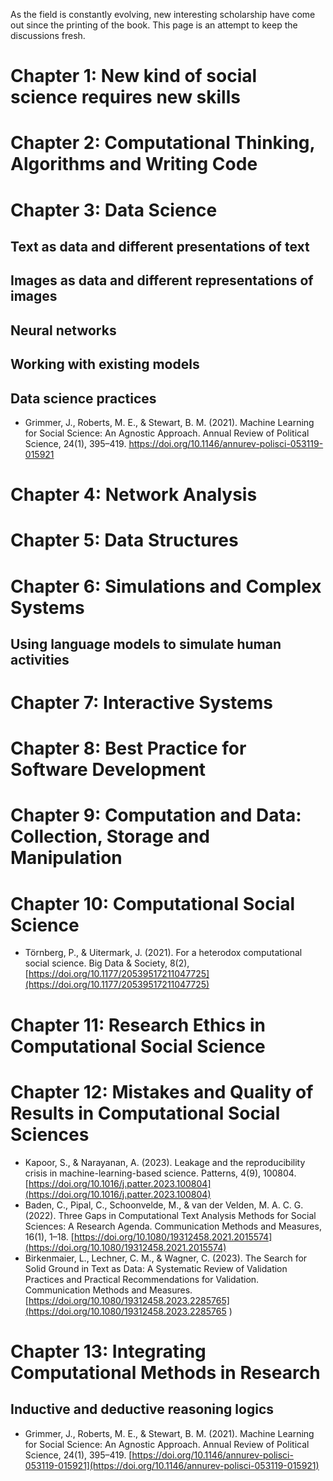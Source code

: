 As the field is constantly evolving, new interesting scholarship have come out since the printing of the book.
This page is an attempt to keep the discussions fresh.

# Chapter 1: New kind of social science requires new skills

# Chapter 2: Computational Thinking, Algorithms and Writing Code

# Chapter 3: Data Science

## Text as data and different presentations of text

## Images as data and different representations of images

## Neural networks

## Working with existing models

## Data science practices

* Grimmer, J., Roberts, M. E., & Stewart, B. M. (2021). Machine Learning for Social Science: An Agnostic Approach. Annual Review of Political Science, 24(1), 395–419. https://doi.org/10.1146/annurev-polisci-053119-015921

# Chapter 4: Network Analysis

# Chapter 5: Data Structures

# Chapter 6: Simulations and Complex Systems

## Using language models to simulate human activities

# Chapter 7: Interactive Systems

# Chapter 8: Best Practice for Software Development

# Chapter 9: Computation and Data: Collection, Storage and Manipulation

# Chapter 10: Computational Social Science

* Törnberg, P., & Uitermark, J. (2021). For a heterodox computational social science. Big Data & Society, 8(2), [https://doi.org/10.1177/20539517211047725](https://doi.org/10.1177/20539517211047725)

# Chapter 11: Research Ethics in Computational Social Science

# Chapter 12: Mistakes and Quality of Results in Computational Social Sciences

* Kapoor, S., & Narayanan, A. (2023). Leakage and the reproducibility crisis in machine-learning-based science. Patterns, 4(9), 100804. [https://doi.org/10.1016/j.patter.2023.100804](https://doi.org/10.1016/j.patter.2023.100804)
* Baden, C., Pipal, C., Schoonvelde, M., & van der Velden, M. A. C. G. (2022). Three Gaps in Computational Text Analysis Methods for Social Sciences: A Research Agenda. Communication Methods and Measures, 16(1), 1–18. [https://doi.org/10.1080/19312458.2021.2015574](https://doi.org/10.1080/19312458.2021.2015574)
* Birkenmaier, L., Lechner, C. M., & Wagner, C. (2023). The Search for Solid Ground in Text as Data: A Systematic Review of Validation Practices and Practical Recommendations for Validation. Communication Methods and Measures. [https://doi.org/10.1080/19312458.2023.2285765](https://doi.org/10.1080/19312458.2023.2285765
)

# Chapter 13: Integrating Computational Methods in Research

## Inductive and deductive reasoning logics

* Grimmer, J., Roberts, M. E., & Stewart, B. M. (2021). Machine Learning for Social Science: An Agnostic Approach. Annual Review of Political Science, 24(1), 395–419. [https://doi.org/10.1146/annurev-polisci-053119-015921](https://doi.org/10.1146/annurev-polisci-053119-015921)

